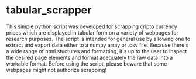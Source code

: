 # tabular_scrapper 
This simple python script was developed for scrapping cripto currency prices which are displayed in tabular form on a variety of webpages for research purposes. 
The script is intended for general use by allowing one to extract and export data either to a numpy array or .csv file. 
Because there's a wide range of html stuctures and formatting, it's up to the user to inspect the desired page elements and format adequately the raw data into a workable format.
Before using the script, please beware that some webpages might not authorize scrapping!
